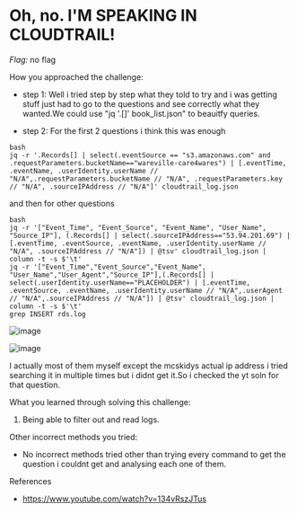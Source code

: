 # Oh, no. I'M SPEAKING IN CLOUDTRAIL!

*Flag:* no flag

How you approached the challenge:

- step 1: Well i tried step by step what they told to try and i was getting stuff just had to go to the questions and see correctly what they wanted.We could use "jq '.[]' book_list.json" to beauitfy queries.

- step 2: For the first 2 questions i think this was enough
```
bash
jq -r '.Records[] | select(.eventSource == "s3.amazonaws.com" and .requestParameters.bucketName=="wareville-care4wares") | [.eventTime, .eventName, .userIdentity.userName // "N/A",.requestParameters.bucketName // "N/A", .requestParameters.key // "N/A", .sourceIPAddress // "N/A"]' cloudtrail_log.json
```
and then for other questions 
```
bash
jq -r '["Event_Time", "Event_Source", "Event_Name", "User_Name", "Source_IP"], (.Records[] | select(.sourceIPAddress=="53.94.201.69") | [.eventTime, .eventSource, .eventName, .userIdentity.userName // "N/A", .sourceIPAddress // "N/A"]) | @tsv' cloudtrail_log.json | column -t -s $'\t'
jq -r '["Event_Time","Event_Source","Event_Name", "User_Name","User_Agent","Source_IP"],(.Records[] | select(.userIdentity.userName=="PLACEHOLDER") | [.eventTime, .eventSource, .eventName, .userIdentity.userName // "N/A",.userAgent // "N/A",.sourceIPAddress // "N/A"]) | @tsv' cloudtrail_log.json | column -t -s $'\t'
grep INSERT rds.log
```

![image](https://github.com/user-attachments/assets/a8a0dc6d-ead3-492c-a107-1f317723e119)

![image](https://github.com/user-attachments/assets/22dd641c-38dc-4289-ba6a-ea1accd942b0)

I actually most of them myself except the mcskidys actual ip address i tried searching it in multiple times but i didnt get it.So i checked the yt soln for that question.

What you learned through solving this challenge:

1. Being able to filter out and read logs.

Other incorrect methods you tried:

- No incorrect methods tried other than trying every command to get the question i couldnt get and analysing each one of them.

References

- https://www.youtube.com/watch?v=134vRszJTus

